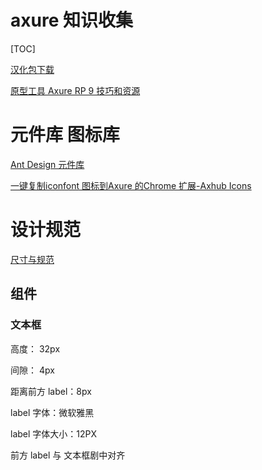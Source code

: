 # axure 知识收集

[TOC]

[汉化包下载](http://www.chanpinban.com/downloads/)

[原型工具 Axure RP 9 技巧和资源](https://www.jianshu.com/p/2c19a602be25)

# 元件库 图标库

[Ant Design 元件库](https://links.jianshu.com/go?to=https%3A%2F%2Flibrary.ant.design)

[一键复制iconfont 图标到Axure 的Chrome 扩展-Axhub Icons](https://www.axure.com.cn/product/axhub-icons/)

# 设计规范

[尺寸与规范](https://www.axure.com.cn/size/)

## 组件

### 文本框

高度： 32px

间隙： 4px

距离前方 label：8px

label 字体：微软雅黑

label 字体大小：12PX

前方 label 与 文本框剧中对齐

